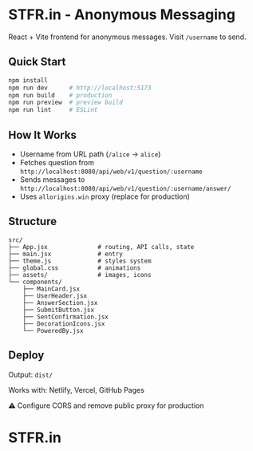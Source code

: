 # STFR.in - Anonymous Messaging

React + Vite frontend for anonymous messages. Visit `/username` to send.

## Quick Start

```bash
npm install
npm run dev      # http://localhost:5173
npm run build    # production
npm run preview  # preview build
npm run lint     # ESLint
```

## How It Works

- Username from URL path (`/alice` → `alice`)
- Fetches question from `http://localhost:8080/api/web/v1/question/:username`
- Sends messages to `http://localhost:8080/api/web/v1/question/:username/answer/`
- Uses `allorigins.win` proxy (replace for production)

## Structure

```
src/
├── App.jsx              # routing, API calls, state
├── main.jsx             # entry
├── theme.js             # styles system
├── global.css           # animations
├── assets/              # images, icons
└── components/
    ├── MainCard.jsx
    ├── UserHeader.jsx
    ├── AnswerSection.jsx
    ├── SubmitButton.jsx
    ├── SentConfirmation.jsx
    ├── DecorationIcons.jsx
    └── PoweredBy.jsx
```

## Deploy

Output: `dist/`

Works with: Netlify, Vercel, GitHub Pages

⚠️ Configure CORS and remove public proxy for production

# STFR.in
